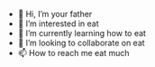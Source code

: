 - 👋 Hi, I’m your father
- 👀 I’m interested in eat
- 🌱 I’m currently learning how to eat
- 💞️ I’m looking to collaborate on  eat
- 📫 How to reach me eat much

<!---
1095776316/1095776316 is a ✨ special ✨ repository because its `README.md` (this file) appears on your GitHub profile.
You can click the Preview link to take a look at your changes.
--->
